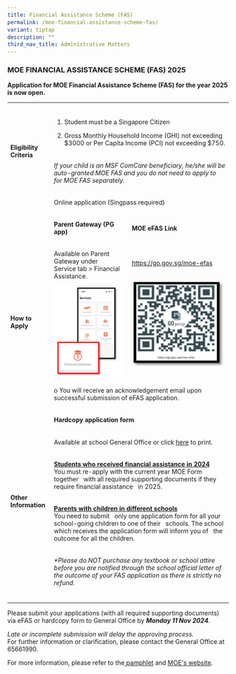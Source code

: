 ```yaml
---
title: Financial Assistance Scheme (FAS)
permalink: /moe-financial-assistance-scheme-fas/
variant: tiptap
description: ""
third_nav_title: Administrative Matters
---
```

<h3><strong>MOE FINANCIAL ASSISTANCE SCHEME (FAS) 2025</strong></h3>
<p><strong>Application for MOE Financial Assistance Scheme (FAS) for the year 2025 is now open.</strong>
</p>
<table style="minWidth: 75px">
<colgroup>
<col>
<col>
<col>
</colgroup>
<tbody>
<tr>
<td rowspan="1" colspan="1">
<p></p>
</td>
<td rowspan="1" colspan="1">
<p></p>
</td>
<td rowspan="1" colspan="1">
<p></p>
</td>
</tr>
<tr>
<td rowspan="2" colspan="1">
<p><strong>Eligibility Criteria</strong>
</p>
</td>
<td rowspan="1" colspan="2">
<ol data-tight="true" class="tight">
<li>
<p>Student must be a Singapore Citizen</p>
</li>
<li>
<p>Gross Monthly Household Income (GHI) not exceeding $3000 or Per Capita
Income (PCI) not exceeding $750.</p>
</li>
</ol>
</td>
</tr>
<tr>
<td rowspan="1" colspan="2">
<p><em>If your child is an MSF ComCare beneficiary, he/she will be auto-granted MOE FAS and you do not need to apply to for MOE FAS separately.</em>
</p>
</td>
</tr>
<tr>
<td rowspan="7" colspan="1">
<p><strong>How to Apply</strong>
</p>
</td>
<td rowspan="1" colspan="2">
<p>Online application (Singpass required)</p>
</td>
</tr>
<tr>
<td rowspan="1" colspan="1">
<p><strong>Parent Gateway (PG app)</strong>
</p>
</td>
<td rowspan="1" colspan="1">
<p><strong>MOE eFAS Link</strong>
</p>
</td>
</tr>
<tr>
<td rowspan="1" colspan="1">
<p>Available on Parent Gateway under
<br>Service tab &gt; Financial Assistance.
<br>
</p>
<div class="isomer-image-wrapper">
<img style="width: 100%;" height="auto" width="100" src="/images/Admin%20Matters/EFAS_202PG.png">
</div>
</td>
<td rowspan="1" colspan="1">
<p><a href="https://go.gov.sg/moe-efas" rel="noopener noreferrer" target="_blank"><u>https://go.gov.sg/moe-efas</u></a><u><br><br></u>
</p>
<div class="isomer-image-wrapper">
<img style="width: 100%;" height="200" width="200" src="/images/Admin%20Matters/EFAS_202g5.png">
</div>
</td>
</tr>
<tr>
<td rowspan="1" colspan="2">
<p>o You will receive an acknowledgement email upon successful submission
of eFAS application.</p>
</td>
</tr>
<tr>
<td rowspan="1" colspan="2">
<p><strong>Hardcopy application form</strong>
</p>
</td>
</tr>
<tr>
<td rowspan="2" colspan="2">
<p>Available at school General Office or click <a href="/files/Admin Matters/MOE_FAS_Application_Form_2025_BVSS.pdf" rel="noopener noreferrer nofollow" target="_blank">here</a> to
print.</p>
</td>
</tr>
<tr></tr>
<tr>
<td rowspan="2" colspan="1">
<p><strong>Other Information</strong>
</p>
</td>
<td rowspan="1" colspan="2">
<p><strong><u>Students who received financial assistance in 2024</u></strong>
<br>You must re-apply with the current year MOE Form together&nbsp;&nbsp;&nbsp;with
all required supporting documents if they require financial assistance&nbsp;&nbsp;&nbsp;in
2025.</p>
</td>
</tr>
<tr>
<td rowspan="1" colspan="2">
<p><strong><u>Parents with children in different schools</u></strong>
<br>You need to submit&nbsp;&nbsp;&nbsp;only one application form for all
your school-going children to one of their&nbsp;&nbsp;&nbsp;schools. The
school which receives the application form will inform you of&nbsp;&nbsp;&nbsp;the
outcome for all the children.</p>
</td>
</tr>
<tr>
<td rowspan="1" colspan="1">
<p></p>
</td>
<td rowspan="1" colspan="2">
<p><em>*Please do NOT purchase any textbook or school attire before you are notified through the school official letter of the outcome of your FAS application as there is strictly no refund.</em>
</p>
</td>
</tr>
<tr>
<td rowspan="1" colspan="1">
<p></p>
</td>
<td rowspan="1" colspan="1">
<p></p>
</td>
<td rowspan="1" colspan="1">
<p></p>
</td>
</tr>
</tbody>
</table>
<p>Please submit your applications (with all required supporting documents)
via eFAS or hardcopy form to General Office by <strong><em>Monday 11 Nov 2024</em></strong>.</p>
<p><em>Late or incomplete submission will delay the approving process.</em>
<br>For further information or clarification, please contact the General Office
at 65661990.</p>
<p></p>
<p>For more information, please refer to the<a href="/files/Admin Matters/Document_4a_MOE_FAS_pamphlet__EL_.pdf" rel="noopener noreferrer nofollow" target="_blank"> pamphlet</a> and
<a href="https://www.moe.gov.sg/financial-matters/financial-assistance" rel="noopener nofollow" target="_blank">MOE's website</a>.</p>